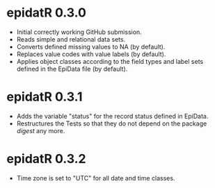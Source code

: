 # epidatR 0.3.0

* Initial correctly working GitHub submission. 
* Reads simple and relational data sets.
* Converts defined missing values to NA (by default).
* Replaces value codes with value labels (by default).
* Applies object classes according to the field types and label sets defined in the EpiData file (by default).

# epidatR 0.3.1

* Adds the variable "status" for the record status defined in EpiData.
* Restructures the Tests so that they do not depend on the package *digest* any more.

# epidatR 0.3.2

* Time zone is set to "UTC" for all date and time classes.
